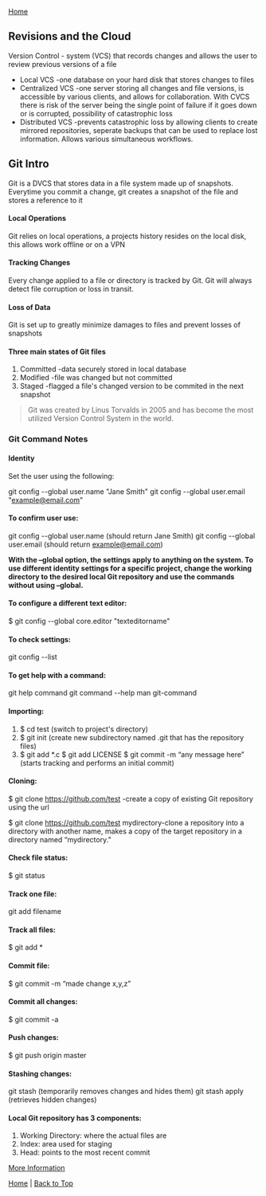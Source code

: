 [Home](README.md)

## Revisions and the Cloud

Version Control - system (VCS) that records changes and allows the user to review previous versions of a file
 - Local VCS -one database on your hard disk that stores changes to files
 - Centralized VCS -one server storing all changes and file versions, is accessible by various clients, and allows for collaboration. With CVCS there is risk of the server being the single point of failure if it goes down or is corrupted, possibility of catastrophic loss
 - Distributed VCS -prevents catastrophic loss by allowing clients to create mirrored repositories, seperate backups that can be used to replace lost information. Allows various simultaneous workflows.

## Git Intro

Git is a DVCS that stores data in a file system made up of snapshots. Everytime you commit a change, git creates a snapshot of the file and stores a reference to it

#### Local Operations
Git relies on local operations, a projects history resides on the local disk, this allows work offline or on a VPN

#### Tracking Changes
Every change applied to a file or directory is tracked by Git. Git will always detect file corruption or loss in transit.

#### Loss of Data
Git is set up to greatly minimize damages to files and prevent losses of snapshots

#### Three main states of Git files
 1. Committed -data securely stored in local database
 1. Modified -file was changed but not committed
 1. Staged -flagged a file's changed version to be commited in the next snapshot

> Git was created by Linus Torvalds in 2005 and has become the most utilized Version Control System in the world.

### Git Command Notes

#### Identity 
Set the user using the following:

git config --global user.name "Jane Smith"
git config --global user.email "example@email.com"

#### To confirm user use:

git config --global user.name (should return Jane Smith)
git config --global user.email (should return example@email.com)

**With the –global option, the settings apply to anything on the system. To use different identity settings for a specific project, change the working directory to the desired local Git repository and use the commands without using –global.**

#### To configure a different text editor: 
$ git config --global core.editor "texteditorname"

#### To check settings:
git config --list

#### To get help with a command:
git help command
git command --help
man git-command

#### Importing:
 1. $ cd test (switch to project's directory)
 1. $ git init (create new subdirectory named .git that has the repository files)
 1. $ git add *.c
$ git add LICENSE
$ git commit -m “any message here” (starts tracking and performs an initial commit)

#### Cloning:
$ git clone https://github.com/test -create a copy of existing Git repository using the url

$ git clone https://github.com/test mydirectory-clone a repository into a directory with another name, makes a copy of the target repository in a directory named “mydirectory.”

#### Check file status:
$ git status

#### Track one file:
git add filename

#### Track all files:
$ git add *

#### Commit file:
$ git commit -m “made change x,y,z”

#### Commit all changes:
$ git commit -a

#### Push changes:
$ git push origin master

#### Stashing changes:
git stash (temporarily removes changes and hides them)
git stash apply (retrieves hidden changes)

#### Local Git repository has 3 components:

 1. Working Directory: where the actual files are
 1. Index: area used for staging
 1. Head: points to the most recent commit

[More Information](https://blog.udemy.com/git-tutorial-a-comprehensive-guide/#7_2)

[Home](README.md) | [Back to Top](revisions.md)
